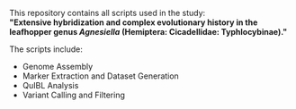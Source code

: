 This repository contains all scripts used in the study:  
**"Extensive hybridization and complex evolutionary history in the leafhopper genus *Agnesiella* (Hemiptera: Cicadellidae: Typhlocybinae)."**

The scripts include:
- Genome Assembly
- Marker Extraction and Dataset Generation
- QuIBL Analysis
- Variant Calling and Filtering
